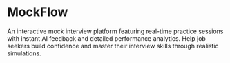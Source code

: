 # MockFlow
An interactive mock interview platform featuring real-time practice sessions with instant AI feedback and detailed performance analytics. Help job seekers build confidence and master their interview skills through realistic simulations.
